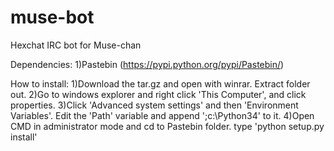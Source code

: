 # muse-bot
Hexchat IRC bot for Muse-chan


Dependencies:
1)Pastebin (https://pypi.python.org/pypi/Pastebin/)

How to install:
1)Download the tar.gz and open with winrar. Extract folder out.
2)Go to windows explorer and right click 'This Computer', and click properties.
3)Click 'Advanced system settings' and then 'Environment Variables'. Edit the 'Path' variable and append ';c:\Python34' to it.
4)Open CMD in administrator mode and cd to Pastebin folder. type 'python setup.py install'

